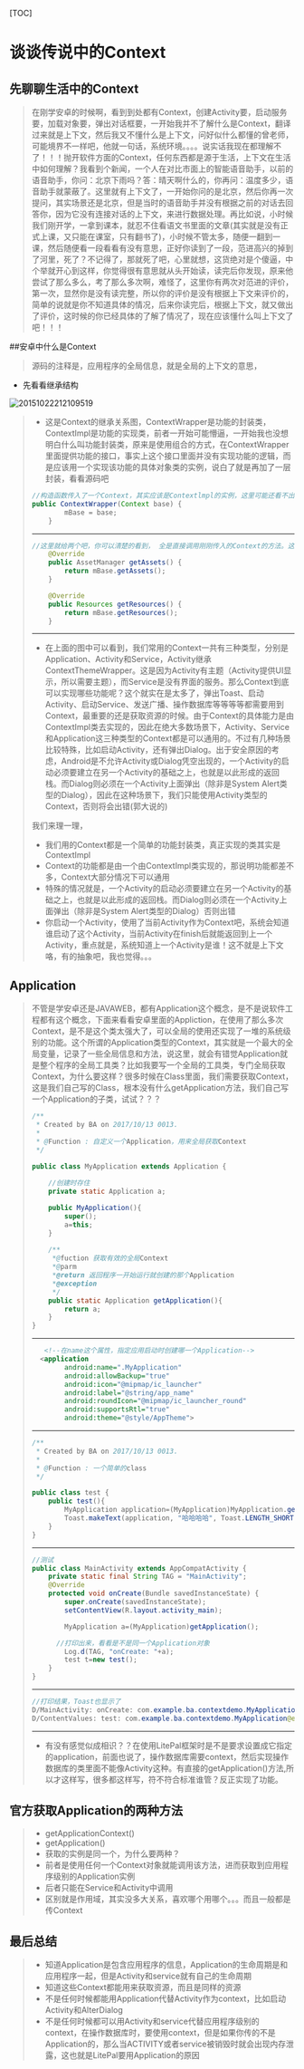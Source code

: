 [TOC]

# 谈谈传说中的Context

## 先聊聊生活中的Context

> 在刚学安卓的时候啊，看到到处都有Context，创建Activity要，启动服务要，加载对象要，弹出对话框要，一开始我并不了解什么是Context，翻译过来就是上下文，然后我又不懂什么是上下文，问好似什么都懂的曾老师，可能境界不一样吧，他就一句话，系统环境。。。。说实话我现在都理解不了！！！抛开软件方面的Context，任何东西都是源于生活，上下文在生活中如何理解？我看到个新闻，一个人在对比市面上的智能语音助手，以前的语音助手，你问：北京下雨吗？答：晴天啊什么的，你再问：温度多少，语音助手就蒙蔽了。这里就有上下文了，一开始你问的是北京，然后你再一次提问，其实场景还是北京，但是当时的语音助手并没有根据之前的对话去回答你，因为它没有连接对话的上下文，来进行数据处理。再比如说，小时候我们刚开学，一拿到课本，就忍不住看语文书里面的文章(其实就是没有正式上课，又只能在课室，只有翻书了)，小时候不管太多，随便一翻到一课，然后随便看一段看看有没有意思，正好你读到了一段，范进高兴的掉到了河里，死了？不记得了，那就死了吧，心里就想，这货绝对是个傻逼，中个举就开心到这样，你觉得很有意思就从头开始读，读完后你发现，原来他尝试了那么多么，考了那么多次啊，难怪了，这里你有两次对范进的评价，第一次，显然你是没有读完整，所以你的评价是没有根据上下文来评价的，简单的说就是你不知道具体的情况，后来你读完后，根据上下文，就又做出了评价，这时候的你已经具体的了解了情况了，现在应该懂什么叫上下文了吧！！！

##安卓中什么是Context

> 源码的注释是，应用程序的全局信息，就是全局的上下文的意思，

+ 先看看继承结构

![20151022212109519](D:\Android第一行代码，笔记\Context\20151022212109519.png)

> + 这是Context的继承关系图，ContextWrapper是功能的封装类，ContextImpl是功能的实现类，前者一开始可能懵逼，一开始我也没想明白什么叫功能封装类，原来是使用组合的方式，在ContextWrapper里面提供功能的接口，事实上这个接口里面并没有实现功能的逻辑，而是应该用一个实现该功能的具体对象类的实例，说白了就是再加了一层封装，看看源码吧
>
> ~~~java
> //构造函数传入了一个Context，其实应该是Contextlmpl的实例，这里可能还看不出什么，我们继续往下看
> public ContextWrapper(Context base) {
>         mBase = base;
>     }
> ~~~
>
> ---
>
> ~~~java
> //这里就给两个吧，你可以清楚的看到， 全是直接调用刚刚传入的Context的方法。这下明白什么是把功能封装了吧
>     @Override
>     public AssetManager getAssets() {
>         return mBase.getAssets();
>     }
>
>     @Override
>     public Resources getResources() {
>         return mBase.getResources();
>     }
> ~~~
>
> ---
>
> + 在上面的图中可以看到，我们常用的Context一共有三种类型，分别是Application、Activity和Service，Activity继承ContextThemeWrapper。这是因为Activity有主题（Activity提供UI显示，所以需要主题），而Service是没有界面的服务。那么Context到底可以实现哪些功能呢？这个就实在是太多了，弹出Toast、启动Activity、启动Service、发送广播、操作数据库等等等等都需要用到Context，最重要的还是获取资源的时候。由于Context的具体能力是由ContextImpl类去实现的，因此在绝大多数场景下，Activity、Service和Application这三种类型的Context都是可以通用的。不过有几种场景比较特殊，比如启动Activity，还有弹出Dialog。出于安全原因的考虑，Android是不允许Activity或Dialog凭空出现的，一个Activity的启动必须要建立在另一个Activity的基础之上，也就是以此形成的返回栈。而Dialog则必须在一个Activity上面弹出（除非是System Alert类型的Dialog），因此在这种场景下，我们只能使用Activity类型的Context，否则将会出错(郭大说的)
>
> 我们来理一理，
>
> + 我们用的Context都是一个简单的功能封装类，真正实现的类其实是ContextImpl
> + Context的功能都是由一个由ContextImpl类实现的，那说明功能都差不多，Context大部分情况下可以通用
> + 特殊的情况就是，一个Activity的启动必须要建立在另一个Activity的基础之上，也就是以此形成的返回栈。而Dialog则必须在一个Activity上面弹出（除非是System Alert类型的Dialog）否则出错
> + 你启动一个Activity，使用了当前Activity作为Context吧，系统会知道谁启动了这个Activity，当前Activity在finish后就能返回到上一个Activity，重点就是，系统知道上一个Activity是谁！这不就是上下文咯，有的抽象吧，我也觉得。。。

## Application

> 不管是学安卓还是JAVAWEB，都有Application这个概念，是不是说软件工程都有这个概念，下面来看看安卓里面的Appliction，在使用了那么多次Context，是不是这个类太强大了，可以全局的使用还实现了一堆的系统级别的功能。这个所谓的Application类型的Context，其实就是一个最大的全局变量，记录了一些全局信息和方法，说这里，就会有错觉Application就是整个程序的全局工具类？比如我要写一个全局的工具类，专门全局获取Context，为什么要这样？很多时候在Class里面，我们需要获取Context，这是我们自己写的Class，根本没有什么getApplication方法，我们自己写一个Application的子类，试试？？？
>
> ~~~java
> /**
>  * Created by BA on 2017/10/13 0013.
>  *
>  * @Function : 自定义一个Application，用来全局获取Context
>  */
>
> public class MyApplication extends Application {
>     
>     //创建时存住
>     private static Application a;
>
>     public MyApplication(){
>         super();
>         a=this;
>     }
>     
>     /**
>      *@fuction 获取有效的全局Context
>      *@parm
>      *@return 返回程序一开始运行就创建的那个Application
>      *@exception
>      */
>     public static Application getApplication(){
>         return a;
>     }
> }
> ~~~
>
> ---
>
> ~~~xml
>    <!--在name这个属性，指定应用启动时创建哪一个Application-->
> 	<application
>         android:name=".MyApplication"
>         android:allowBackup="true"
>         android:icon="@mipmap/ic_launcher"
>         android:label="@string/app_name"
>         android:roundIcon="@mipmap/ic_launcher_round"
>         android:supportsRtl="true"
>         android:theme="@style/AppTheme">
> ~~~
>
> ---
>
> ~~~java
> /**
>  * Created by BA on 2017/10/13 0013.
>  *
>  * @Function : 一个简单的class
>  */
>
> public class test {
>     public test(){
>         MyApplication application=(MyApplication)MyApplication.getApplication();
>         Toast.makeText(application, "哈哈哈哈", Toast.LENGTH_SHORT).show();
>     }
> }
> ~~~
>
> ---
>
> ~~~java
> //测试
> public class MainActivity extends AppCompatActivity {
>     private static final String TAG = "MainActivity";
>     @Override
>     protected void onCreate(Bundle savedInstanceState) {
>         super.onCreate(savedInstanceState);
>         setContentView(R.layout.activity_main);
>
>         MyApplication a=(MyApplication)getApplication();
>
>       //打印出来，看看是不是同一个Application对象
>         Log.d(TAG, "onCreate: "+a);
>         test t=new test();
>     }
> }
> ~~~
>
> ---
>
> ~~~java
> //打印结果，Toast也显示了
> D/MainActivity: onCreate: com.example.ba.contextdemo.MyApplication@ebc9909
> D/ContentValues: test: com.example.ba.contextdemo.MyApplication@ebc9909
> ~~~
>
> ---
>
> + 有没有感觉似成相识？？在使用LitePal框架时是不是要求设置成它指定的application，前面也说了，操作数据库需要context，然后实现操作数据库的类里面不能像Activity这种。有直接的getApplication()方法,所以才这样写，很多都这样写，符不符合标准谁管？反正实现了功能。

## 官方获取Application的两种方法

> + getApplicationContext()
> + getApplication()
> + 获取的实例是同一个，为什么要两种？
> + 前者是使用任何一个Context对象就能调用该方法，进而获取到应用程序级别的Application实例
> + 后者只能在Service和Activity中调用
> + 区别就是作用域，其实没多大关系，喜欢哪个用哪个。。。而且一般都是传Context

## 最后总结

> + 知道Application是包含应用程序的信息，Application的生命周期是和应用程序一起，但是Activity和service就有自己的生命周期
> + 知道这些Context都能用来获取资源，而且是同样的资源
> + 不是任何时候都能用Application代替Activity作为context，比如启动Activity和AlterDialog
> + 不是任何时候都可以用Activity和service代替应用程序级别的context，在操作数据库时，要使用context，但是如果你传的不是Application的，那么当ACTIVITY或者service被销毁时就会出现内存泄露，这也就是LitePal要用Application的原因


